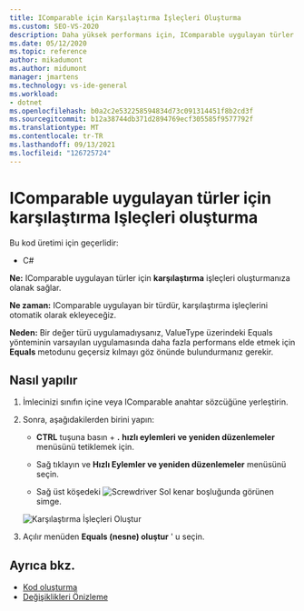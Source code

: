 ```yaml
---
title: IComparable için Karşılaştırma İşleçleri Oluşturma
ms.custom: SEO-VS-2020
description: Daha yüksek performans için, IComparable uygulayan türler için karşılaştırma Işleçleri oluşturun.
ms.date: 05/12/2020
ms.topic: reference
author: mikadumont
ms.author: midumont
manager: jmartens
ms.technology: vs-ide-general
ms.workload:
- dotnet
ms.openlocfilehash: b0a2c2e532258594834d73c091314451f8b2cd3f
ms.sourcegitcommit: b12a38744db371d2894769ecf305585f9577792f
ms.translationtype: MT
ms.contentlocale: tr-TR
ms.lasthandoff: 09/13/2021
ms.locfileid: "126725724"
---
```

# <a name="generate-comparison-operators-for-types-that-implement-icomparable"></a>IComparable uygulayan türler için karşılaştırma Işleçleri oluşturma

Bu kod üretimi için geçerlidir:

- C#

**Ne:** IComparable uygulayan türler için **karşılaştırma** işleçleri oluşturmanıza olanak sağlar.

**Ne zaman:** IComparable uygulayan bir türdür, karşılaştırma işleçlerini otomatik olarak ekleyeceğiz.

**Neden:** Bir değer türü uygulamadıysanız, ValueType üzerindeki Equals yönteminin varsayılan uygulamasında daha fazla performans elde etmek için **Equals** metodunu geçersiz kılmayı göz önünde bulundurmanız gerekir.

## <a name="how-to"></a>Nasıl yapılır

1. İmlecinizi sınıfın içine veya IComparable anahtar sözcüğüne yerleştirin.

2. Sonra, aşağıdakilerden birini yapın:

   - **CTRL** tuşuna basın + **.** **hızlı eylemleri ve yeniden düzenlemeler** menüsünü tetiklemek için.

   - Sağ tıklayın ve **Hızlı Eylemler ve yeniden düzenlemeler** menüsünü seçin.

   - Sağ üst köşedeki ![Screwdriver](../media/screwdriver-icon.png) Sol kenar boşluğunda görünen simge.

   ![Karşılaştırma İşleçleri Oluştur](media/generate-comparison-operators.png)

3. Açılır menüden **Equals (nesne) oluştur** ' u seçin.

## <a name="see-also"></a>Ayrıca bkz.

- [Kod oluşturma](../code-generation-in-visual-studio.md)
- [Değişiklikleri Önizleme](../../ide/preview-changes.md)
